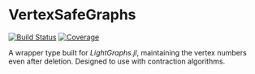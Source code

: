 # VertexSafeGraphs

[![Build Status](https://github.com/matbesancon/VertexSafeGraphs.jl/workflows/CI/badge.svg)](https://github.com/matbesancon/VertexSafeGraphs.jl/actions)
[![Coverage](https://codecov.io/gh/matbesancon/VertexSafeGraphs.jl/branch/master/graph/badge.svg)](https://codecov.io/gh/matbesancon/VertexSafeGraphs.jl)

A wrapper type built for *LightGraphs.jl*, maintaining the vertex numbers even
after deletion. Designed to use with contraction algorithms.

